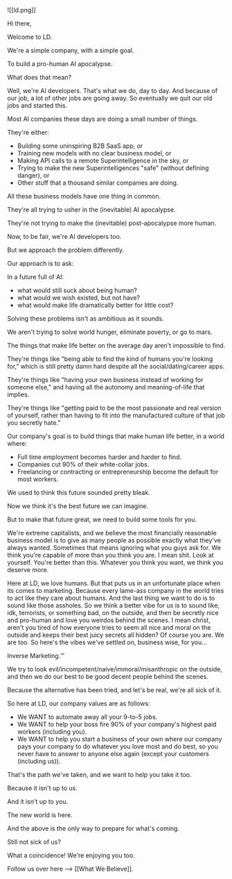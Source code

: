 ![[ld.png]]

Hi there,

Welcome to LD.

We're a simple company, with a simple goal.

To build a pro-human AI apocalypse.

What does that mean?

Well, we're AI developers.
That's what we do, day to day.
And because of our job, a lot of other jobs are going away.
So eventually we quit our old jobs and started this.

Most AI companies these days are doing a small number of things. 

They're either:
- Building some uninspiring B2B SaaS app, or
- Training new models with no clear business model, or
- Making API calls to a remote Superintelligence in the sky, or
- Trying to make the new Superintelligences "safe" (without defining danger), or
- Other stuff that a thousand similar companies are doing.

All these business models have one thing in common.

They're all trying to usher in the (inevitable) AI apocalypse.

They're not trying to make the (inevitable) post-apocalypse more human.

Now, to be fair, we're AI developers too.

But we approach the problem differently.

Our approach is to ask:

In a future full of AI:
- what would still suck about being human?
- what would we wish existed, but not have?
- what would make life dramatically better for little cost?

Solving these problems isn't as ambitious as it sounds.

We aren't trying to solve world hunger, eliminate poverty, or go to mars.

The things that make life better on the average day aren't impossible to find.

They're things like "being able to find the kind of humans you're looking for," which is still pretty damn hard despite all the social/dating/career apps.

They're things like "having your own business instead of working for someone else," and having all the autonomy and meaning-of-life that implies.

They're things like "getting paid to be the most passionate and real version of yourself, rather than having to fit into the manufactured culture of that job you secretly hate."

Our company's goal is to build things that make human life better, in a world where:
- Full time employment becomes harder and harder to find.
- Companies cut 90% of their white-collar jobs.
- Freelancing or contracting or entrepreneurship become the default for most workers.

We used to think this future sounded pretty bleak.

Now we think it's the best future we can imagine.

But to make that future great, we need to build some tools for you.

We're extreme capitalists, and we believe the most financially reasonable business model is to give as many people as possible exactly what they've always wanted. Sometimes that means ignoring what you guys ask for. We think you're capable of more than you think you are. I mean shit. Look at yourself. You're better than this. Whatever you think you want, we think you deserve more.

Here at LD, we love humans. But that puts us in an unfortunate place when its comes to marketing. Because every lame-ass company in the world tries to act like they care about humans. And the last thing we want to do is to sound like those assholes. So we think a better vibe for us is to sound like, idk, terrorists, or something bad, on the outside, and then be secretly nice and pro-human and love you weirdos behind the scenes. I mean christ, aren't you tired of how everyone tries to seem all nice and moral on the outside and keeps their best juicy secrets all hidden? Of course you are. We are too. So here's the vibes we've settled on, business wise, for you...

Inverse Marketing.™

We try to look evil/incompetent/naive/immoral/misanthropic on the outside, and then we do our best to be good decent people behind the scenes.

Because the alternative has been tried, and let's be real, we're all sick of it.

So here at LD, our company values are as follows:

- We WANT to automate away all your 9-to-5 jobs.
- We WANT to help your boss fire 90% of your company's highest paid workers (including you).
- We WANT to help you start a business of your own where our company pays your company to do whatever you love most and do best, so you never have to answer to anyone else again (except your customers (including us)).

That's the path we've taken, and we want to help you take it too.

Because it isn't up to us.

And it isn't up to you.

The new world is here.

And the above is the only way to prepare for what's coming.

Still not sick of us?

What a coincidence! We're enjoying you too.

Follow us over here --> [[What We Believe]].